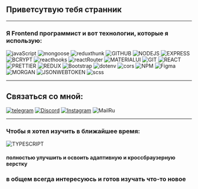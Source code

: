 ## Приветсутвую тебя странник
---
### Я Frontend программист и вот технологии, которые я использую:

![javaScript](https://img.shields.io/badge/-javaScript-black?style=for-the-badge&logo=javaScript)
![mongoose](https://img.shields.io/badge/-mongoose-white?style=for-the-badge&logo=mongodb)
![reduxthunk](https://img.shields.io/badge/-REDUX_THUNK-670fbf?style=for-the-badge&logo=REDUX)
![GITHUB](https://img.shields.io/badge/-GITHUB-black?style=for-the-badge&logo=GITHUB)
![NODEJS](https://img.shields.io/badge/-NODEJS-white?style=for-the-badge&logo=node.js)
![EXPRESS](https://img.shields.io/badge/-EXPRESS-1f9602?style=for-the-badge&logo=EXPRESS)
![BCRYPT](https://img.shields.io/badge/-BCRYPT-black?style=for-the-badge&logo=BCRYPT)
![reacthooks](https://img.shields.io/badge/-reacthooks-670fbf?style=for-the-badge&logo=redux)
![reactRouter](https://img.shields.io/badge/-reactRouter-white?style=for-the-badge&logo=reactRouter)
![MATERIALUI](https://img.shields.io/badge/-MATERIAL_UI-0756b0?style=for-the-badge&logo=material-ui)
![GIT](https://img.shields.io/badge/-GIT-white?style=for-the-badge&logo=GIT)
![REACT](https://img.shields.io/badge/-REACT-262a2b?style=for-the-badge&logo=REACT)
![PRETTIER](https://img.shields.io/badge/-PRETTIER-262a2b?style=for-the-badge&logo=PRETTIER)
![REDUX](https://img.shields.io/badge/-REDUX-670fbf?style=for-the-badge&logo=REDUX)
![Bootstrap](https://img.shields.io/badge/-Bootstrap-white?style=for-the-badge&logo=Bootstrap)
![dotenv](https://img.shields.io/badge/-dotenv-black?style=for-the-badge&logo=dotenv)
![cors](https://img.shields.io/badge/-cors-white?style=for-the-badge&logo=cors)
![NPM](https://img.shields.io/badge/NPM-%23000000.svg?style=for-the-badge&logo=npm&logoColor=white) 
![Figma](https://img.shields.io/badge/figma-%23F24E1E.svg?style=for-the-badge&logo=figma&logoColor=white)
![MORGAN](https://img.shields.io/badge/-MORGAN-black?style=for-the-badge&logo=MORGAN)
![JSONWEBTOKEN](https://img.shields.io/badge/-JSONWEBTOKEN-black?style=for-the-badge&logo=JSON%20web%20tokens)
![scss](https://img.shields.io/badge/-scss-bf0fae?style=for-the-badge&logo=sass)

---
## Связаться со мной:
[![telegram](https://img.shields.io/badge/Telegram-blue?style=flat&logo=telegram)](https://t.me/donald_true)
[![Discord](https://img.shields.io/badge/Discord-%237289DA.svg?logo=discord&logoColor=white)](https://discord.gg/adam_hellscream)
[![Instagram](https://img.shields.io/badge/Instagram-%23E4405F.svg?logo=Instagram&logoColor=white)](https://instagram.com/ad.saraliev) 
![MailRu](https://img.shields.io/badge/Mail.Ru-adamfuturama@mail.ru-blue?style=flat&logo=gmail)
***
### Чтобы я хотел изучить в ближайшее время:
![TYPESCRIPT](https://img.shields.io/badge/-TYPESCRIPT-black?style=for-the-badge&logo=TYPESCRIPT)

#### полностью улучшить и освоить адаптивную и кроссбраузерную верстку

### в общем всегда интересуюсь и готов изучать что-то новое
